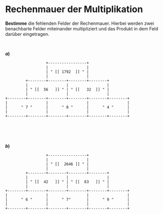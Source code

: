 <!--
version:  0.0.1

language: de

@style
input {
    text-align: center;
}
@end

formula: \carry   \textcolor{red}{\scriptsize #1}
formula: \digit   \rlap{\carry{#1}}\phantom{#2}#2
formula: \permil  \text{‰}

import: https://raw.githubusercontent.com/LiaTemplates/Tikz-Jax/main/README.md

script: https://cdn.jsdelivr.net/gh/LiaTemplates/Tikz-Jax@main/dist/index.js


tags: Multiplikation, leicht, sehr niedrig, Bestimme

comment: Eine Rechenmauer der Multiplikation. Kannst du alle fehlenden Felder ausfüllen?

author: Martin Lommatzsch

-->




# Rechenmauer der Multiplikation

**Bestimme** die fehlenden Felder der Rechenmauer. Hierbei werden zwei benachbarte Felder miteinander multipliziert und das Produkt in dem Feld darüber eingetragen.



<br>

__$a)\;\;$__

``` ascii
                  +-----------------+
                  |                 |
                  | " [[ 1792  ]] " |
                  |                 |
         +--------+--------+--------+--------+
         |                 |                 |
         | " [[  56   ]] " | " [[   32  ]] " |
         |                 |                 |
+--------+--------+--------+--------+--------+--------+
|                 |                 |                 |
|      " 7 "      |      " 8 "      |      " 4 "      |
|                 |                 |                 |
+--------+--------+--------+--------+--------+--------+                                       
```

<br>
<br>
<br>

__$b)\;\;$__

``` ascii
                  +-----------------+
                  |                 |
                  | " [[  2646 ]] " |
                  |                 |
         +--------+--------+--------+--------+
         |                 |                 |
         | " [[  42   ]] " | " [[  63   ]] " |
         |                 |                 |
+--------+--------+--------+--------+--------+--------+
|                 |                 |                 |
|      " 6 "      |      " 7"       |      " 9 "      |
|                 |                 |                 |
+--------+--------+--------+--------+--------+--------+                                       
```

<br>
<br>
<br>
<br>
<br>
<br>
<br>